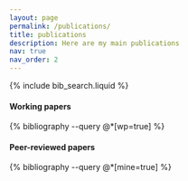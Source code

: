 ```yaml
---
layout: page
permalink: /publications/
title: publications
description: Here are my main publications
nav: true
nav_order: 2
---
```


<!-- _pages/publications.md -->

<!-- Bibsearch Feature -->

{% include bib_search.liquid %}

#### Working papers

<div class="publications">

{% bibliography --query @*[wp=true] %}

</div>

#### Peer-reviewed papers

<div class="publications">

{% bibliography --query @*[mine=true] %}

</div>
